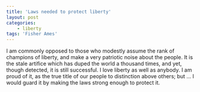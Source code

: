 ```yaml
---
title: 'Laws needed to protect liberty'
layout: post
categories:
    - liberty
tags: 'Fisher Ames'
---
```


I am commonly opposed to those who modestly assume the rank of champions of liberty, and make a very patriotic noise about the people. It is the stale artifice which has duped the world a thousand times, and yet, though detected, it is still successful. I love liberty as well as anybody. I am proud of it, as the true title of our people to distinction above others; but … I would guard it by making the laws strong enough to protect it.